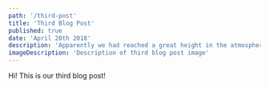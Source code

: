 ```yaml
---
path: '/third-post'
title: 'Third Blog Post'
published: true
date: 'April 20th 2018'
description: 'Apparently we had reached a great height in the atmosphere, for the sky was a dead black, an'
imageDescription: 'Description of third blog post image'
---
```


Hi! This is our third blog post!
